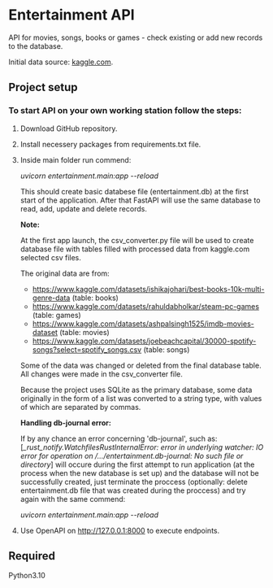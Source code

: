 # Entertainment API
API for movies, songs, books or games - check existing or add new records to the database.

Initial data source: [kaggle.com](https://www.kaggle.com/).

## Project setup

### To start API on your own working station follow the steps:
1) Download GitHub repository.
2) Install necessery packages from requirements.txt file.
3) Inside main folder run commend:

    *uvicorn entertainment.main:app --reload*

    This should create basic databese file (entertainment.db) at the first start of
    the application. After that FastAPI will use the same database to read, add,
    update and delete records.

    **Note:**

    At the first app launch, the csv_converter.py file will be used to create
    database file with tables filled with processed data from kaggle.com selected csv files.

    The original data are from:
    - https://www.kaggle.com/datasets/ishikajohari/best-books-10k-multi-genre-data (table: books)
    - https://www.kaggle.com/datasets/rahuldabholkar/steam-pc-games (table: games)
    - https://www.kaggle.com/datasets/ashpalsingh1525/imdb-movies-dataset (table: movies)
    - https://www.kaggle.com/datasets/joebeachcapital/30000-spotify-songs?select=spotify_songs.csv (table: songs)

    Some of the data was changed or deleted from the final database table.
    All changes were made in the csv_converter file.

    Because the project uses SQLite as the primary database, some data originally in the form of
    a list was converted to a string type, with values of which are separated by commas.

    **Handling db-journal error:**

    If by any chance an error concerning 'db-journal', such as:
    [*_rust_notify.WatchfilesRustInternalError: error in underlying watcher:
    IO error for operation on /.../entertainment.db-journal: No such file or directory*]
    will occure during the first attempt to run application (at the process when
    the new database is set up) and the database will not be successfully created,
    just terminate the proccess (optionally: delete entertainment.db file that
    was created during the proccess) and try again with the same commend:

    *uvicorn entertainment.main:app --reload*

4) Use OpenAPI on http://127.0.0.1:8000 to execute endpoints.

## Required
Python3.10